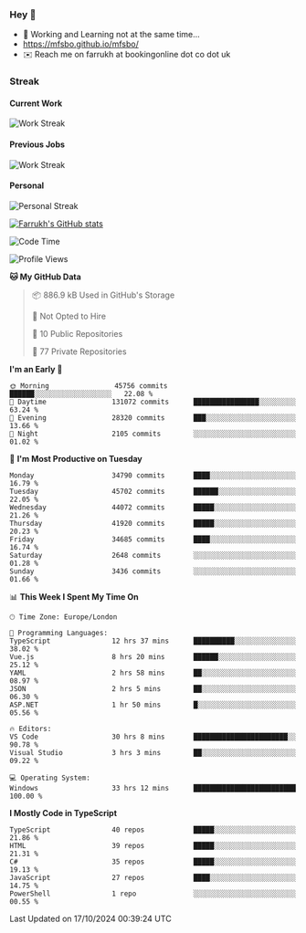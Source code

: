 ### Hey 👋

- 🏃 Working and Learning not at the same time...
- https://mfsbo.github.io/mfsbo/
- ✉️ Reach me on farrukh at bookingonline dot co dot uk

### Streak
#### Current Work
![Work Streak](https://streak-stats.demolab.com/?user=mfsbo)
#### Previous Jobs
![Work Streak](https://streak-stats.demolab.com/?user=farrukhcw)
#### Personal
![Personal Streak](https://streak-stats.demolab.com/?user=farrukhsubhani)

[![Farrukh's GitHub stats](https://github-readme-stats.vercel.app/api?username=mfsbo&hide=stars&count_private=true)](https://github.com/mfsbo/)

<!--START_SECTION:waka-->
![Code Time](http://img.shields.io/badge/Code%20Time-791%20hrs%2030%20mins-blue)

![Profile Views](http://img.shields.io/badge/Profile%20Views-3-blue)

**🐱 My GitHub Data** 

> 📦 886.9 kB Used in GitHub's Storage 
 > 
> 🚫 Not Opted to Hire
 > 
> 📜 10 Public Repositories 
 > 
> 🔑 77 Private Repositories 
 > 
**I'm an Early 🐤** 

```text
🌞 Morning                45756 commits       ██████░░░░░░░░░░░░░░░░░░░   22.08 % 
🌆 Daytime                131072 commits      ████████████████░░░░░░░░░   63.24 % 
🌃 Evening                28320 commits       ███░░░░░░░░░░░░░░░░░░░░░░   13.66 % 
🌙 Night                  2105 commits        ░░░░░░░░░░░░░░░░░░░░░░░░░   01.02 % 
```
📅 **I'm Most Productive on Tuesday** 

```text
Monday                   34790 commits       ████░░░░░░░░░░░░░░░░░░░░░   16.79 % 
Tuesday                  45702 commits       ██████░░░░░░░░░░░░░░░░░░░   22.05 % 
Wednesday                44072 commits       █████░░░░░░░░░░░░░░░░░░░░   21.26 % 
Thursday                 41920 commits       █████░░░░░░░░░░░░░░░░░░░░   20.23 % 
Friday                   34685 commits       ████░░░░░░░░░░░░░░░░░░░░░   16.74 % 
Saturday                 2648 commits        ░░░░░░░░░░░░░░░░░░░░░░░░░   01.28 % 
Sunday                   3436 commits        ░░░░░░░░░░░░░░░░░░░░░░░░░   01.66 % 
```


📊 **This Week I Spent My Time On** 

```text
🕑︎ Time Zone: Europe/London

💬 Programming Languages: 
TypeScript               12 hrs 37 mins      ██████████░░░░░░░░░░░░░░░   38.02 % 
Vue.js                   8 hrs 20 mins       ██████░░░░░░░░░░░░░░░░░░░   25.12 % 
YAML                     2 hrs 58 mins       ██░░░░░░░░░░░░░░░░░░░░░░░   08.97 % 
JSON                     2 hrs 5 mins        ██░░░░░░░░░░░░░░░░░░░░░░░   06.30 % 
ASP.NET                  1 hr 50 mins        █░░░░░░░░░░░░░░░░░░░░░░░░   05.56 % 

🔥 Editors: 
VS Code                  30 hrs 8 mins       ███████████████████████░░   90.78 % 
Visual Studio            3 hrs 3 mins        ██░░░░░░░░░░░░░░░░░░░░░░░   09.22 % 

💻 Operating System: 
Windows                  33 hrs 12 mins      █████████████████████████   100.00 % 
```

**I Mostly Code in TypeScript** 

```text
TypeScript               40 repos            █████░░░░░░░░░░░░░░░░░░░░   21.86 % 
HTML                     39 repos            █████░░░░░░░░░░░░░░░░░░░░   21.31 % 
C#                       35 repos            █████░░░░░░░░░░░░░░░░░░░░   19.13 % 
JavaScript               27 repos            ████░░░░░░░░░░░░░░░░░░░░░   14.75 % 
PowerShell               1 repo              ░░░░░░░░░░░░░░░░░░░░░░░░░   00.55 % 
```




 Last Updated on 17/10/2024 00:39:24 UTC
<!--END_SECTION:waka-->
<!--
**mfsbo/mfsbo** is a ✨ _special_ ✨ repository because its `README.md` (this file) appears on your GitHub profile.

Here are some ideas to get you started:

- 🔭 I’m currently working on ...
- 🌱 I’m currently learning ...
- 👯 I’m looking to collaborate on ...
- 🤔 I’m looking for help with ...
- 💬 Ask me about ...
- 📫 How to reach me: ...
- 😄 Pronouns: ...
- ⚡ Fun fact: ...
-->
